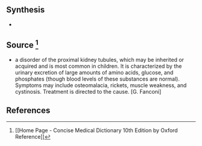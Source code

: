 ## Synthesis
- 
## Source [^1]
- a disorder of the proximal kidney tubules, which may be inherited or acquired and is most common in children. It is characterized by the urinary excretion of large amounts of amino acids, glucose, and phosphates (though blood levels of these substances are normal). Symptoms may include osteomalacia, rickets, muscle weakness, and cystinosis. Treatment is directed to the cause. \[G. Fanconi]
## References

[^1]: [[Home Page - Concise Medical Dictionary 10th Edition by Oxford Reference]]